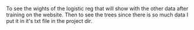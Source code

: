 To see the wights of the logistic reg that will show with the other data after training on the website. Then to see the trees since there is so much data I put
it in it's txt file in the project dir.
